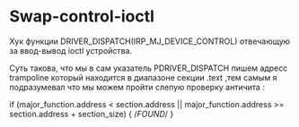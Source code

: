# Swap-control-ioctl
Хук функции DRIVER_DISPATCH(IRP_MJ_DEVICE_CONTROL) отвечающую за ввод-вывод ioctl устройства.

Суть такова, что мы в сам указатель PDRIVER_DISPATCH пишем адресс trampoline который находится в диапазоне
секции .text ,тем самым я подразумевал что мы можем пройти слепую проверку античита :

if (major_function.address < section.address || 
        major_function.address >= section.address + section_size)
    {
      /*FOUND*/
    }
